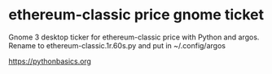 # ethereum-classic price gnome ticket 

Gnome 3 desktop ticker for ethereum-classic price with Python and argos. Rename to ethereum-classic.1r.60s.py and put in ~/.config/argos

https://pythonbasics.org
